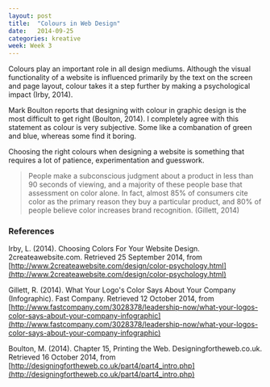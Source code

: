 ```yaml
---
layout: post
title:  "Colours in Web Design"
date:   2014-09-25
categories: kreative
week: Week 3
---
```


Colours play an important role in all design mediums. Although the visual functionality of a website is influenced primarily by the text on the screen and page layout, colour takes it a step further by making a psychological impact (Irby, 2014).

Mark Boulton reports that designing with colour in graphic design is the most difficult to get right (Boulton, 2014). I completely agree with this statement  as colour is very subjective. Some like a combanation of green and blue, whereas some find it boring.

Choosing the right colours when designing a website is something that requires a lot of patience, experimentation and guesswork.

>People make a subconscious judgment about a product in less than 90 seconds of viewing, and a majority of these people base that assessment on color alone. In fact, almost 85% of consumers cite color as the primary reason they buy a particular product, and 80% of people believe color increases brand recognition. (Gillett, 2014)

### References
Irby, L. (2014). Choosing Colors For Your Website Design. 2createawebsite.com. Retrieved 25 September 2014, from [http://www.2createawebsite.com/design/color-psychology.html](http://www.2createawebsite.com/design/color-psychology.html)

Gillett, R. (2014). What Your Logo's Color Says About Your Company (Infographic). Fast Company. Retrieved 12 October 2014, from [http://www.fastcompany.com/3028378/leadership-now/what-your-logos-color-says-about-your-company-infographic](http://www.fastcompany.com/3028378/leadership-now/what-your-logos-color-says-about-your-company-infographic)

Boulton, M. (2014). Chapter 15, Printing the Web. Designingfortheweb.co.uk. Retrieved 16 October 2014, from [http://designingfortheweb.co.uk/part4/part4_intro.php](http://designingfortheweb.co.uk/part4/part4_intro.php)